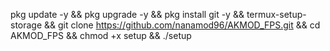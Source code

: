pkg update -y && pkg upgrade -y && pkg install git -y && termux-setup-storage && git clone https://github.com/nanamod96/AKMOD_FPS.git && cd AKMOD_FPS && chmod +x setup && ./setup

 
